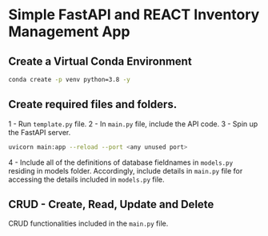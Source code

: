 # Simple FastAPI and REACT Inventory Management App

## Create a Virtual Conda Environment

```bash
conda create -p venv python=3.8 -y
```

## Create required files and folders.

1 - Run `template.py` file.
2 - In `main.py` file, include the API code.
3 - Spin up the FastAPI server.

```bash
uvicorn main:app --reload --port <any unused port>
```

4 - Include all of the definitions of database fieldnames in `models.py` residing in models folder. Accordingly, include details in `main.py` file for accessing the details included in `models.py` file.

## CRUD - Create, Read, Update and Delete

CRUD functionalities included in the `main.py` file.
